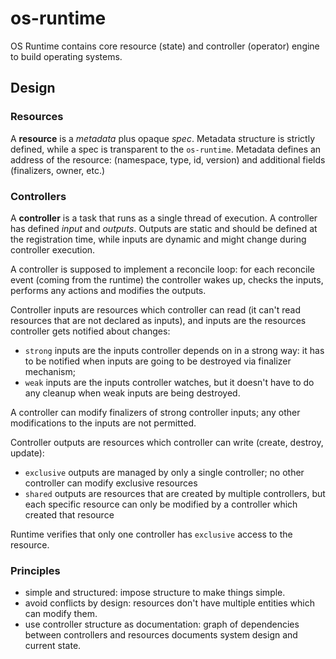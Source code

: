 # os-runtime

OS Runtime contains core resource (state) and controller (operator) engine to build operating systems.

## Design

### Resources

A **resource** is a _metadata_ plus opaque _spec_.
Metadata structure is strictly defined, while a spec is transparent to the `os-runtime`.
Metadata defines an address of the resource: (namespace, type, id, version) and additional fields (finalizers, owner, etc.)

### Controllers

A **controller** is a task that runs as a single thread of execution.
A controller has defined _input_ and _outputs_.
Outputs are static and should be defined at the registration time, while inputs are dynamic and might change during controller execution.

A controller is supposed to implement a reconcile loop: for each reconcile event (coming from the runtime) the controller wakes up, checks the inputs,
performs any actions and modifies the outputs.

Controller inputs are resources which controller can read (it can't read resources that are not declared as inputs), and inputs are the resources controller
gets notified about changes:

* `strong` inputs are the inputs controller depends on in a strong way: it has to be notified when inputs are going to be destroyed via finalizer mechanism;
* `weak` inputs are the inputs controller watches, but it doesn't have to do any cleanup when weak inputs are being destroyed.

A controller can modify finalizers of strong controller inputs; any other modifications to the inputs are not permitted.

Controller outputs are resources which controller can write (create, destroy, update):

* `exclusive` outputs are managed by only a single controller; no other controller can modify exclusive resources
* `shared` outputs are resources that are created by multiple controllers, but each specific resource can only be modified by a controller which created that resource

Runtime verifies that only one controller has `exclusive` access to the resource.

### Principles

* simple and structured: impose structure to make things simple.
* avoid conflicts by design: resources don't have multiple entities which can modify them.
* use controller structure as documentation: graph of dependencies between controllers and resources documents system design and current state.
